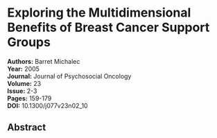 # Exploring the Multidimensional Benefits of Breast Cancer Support Groups

**Authors:** Barret Michalec  
**Year:** 2005  
**Journal:** Journal of Psychosocial Oncology  
**Volume:** 23  
**Issue:** 2-3  
**Pages:** 159-179  
**DOI:** 10.1300/j077v23n02_10  

## Abstract


